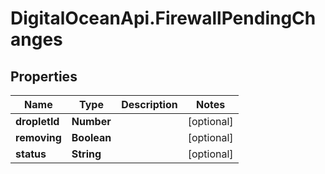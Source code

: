 # DigitalOceanApi.FirewallPendingChanges

## Properties
Name | Type | Description | Notes
------------ | ------------- | ------------- | -------------
**dropletId** | **Number** |  | [optional] 
**removing** | **Boolean** |  | [optional] 
**status** | **String** |  | [optional] 
